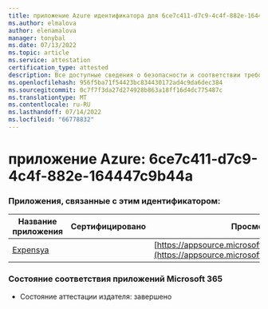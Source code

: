 ```yaml
---
title: приложение Azure идентификатора для 6ce7c411-d7c9-4c4f-882e-164447c9b44a
ms.author: elmalova
author: elenamalova
manager: tonybal
ms.date: 07/13/2022
ms.topic: article
ms.service: attestation
certification_type: attested
description: Все доступные сведения о безопасности и соответствии требованиям для 6ce7c411-d7c9-4c4f-882e-164447c9b44a.
ms.openlocfilehash: 956f5ba71f54423bc834430172ad4c9da6dec384
ms.sourcegitcommit: 0c7f7f3da27d274928b863a18ff16d4dc775487c
ms.translationtype: MT
ms.contentlocale: ru-RU
ms.lasthandoff: 07/14/2022
ms.locfileid: "66778832"
---
```

# <a name="azure-app-id-6ce7c411-d7c9-4c4f-882e-164447c9b44a"></a>приложение Azure: 6ce7c411-d7c9-4c4f-882e-164447c9b44a


### <a name="apps-associated-with-this-id"></a>Приложения, связанные с этим идентификатором:
| **Название приложения** | **Сертифицировано** | **Просмотр в AppSource** |
|--------------|---------------|-----------------------|
| [Expensya](../forward/WA200003924.md) |  | [https://appsource.microsoft.com/product/office/WA200003924](https://appsource.microsoft.com/product/office/WA200003924) |

### <a name="microsoft-365-app-compliance-status"></a>Состояние соответствия приложений Microsoft 365
- Состояние аттестации издателя: завершено
